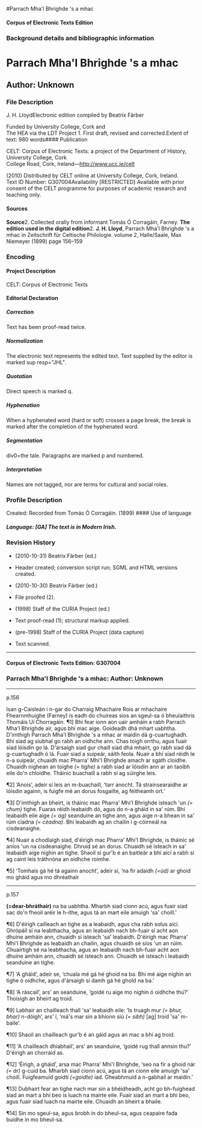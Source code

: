 

#Parrach Mha'l Bhrighde 's a mhac


<!-- // 
 function footNote(link) {
 openpopup = window.open(link,"openpopup","width=512,height=128,left=256,top=256,resizable=no,scrollbars=1,menubar=1,statusbar=0,toolbar=0");
}
// -->



#### Corpus of Electronic Texts Edition


### Background details and bibliographic information


Parrach Mha'l Bhrighde 's a mhac
================================


Author: Unknown
---------------


### File Description

J. H. LloydElectronic edition compiled by Beatrix Färber

Funded by University College, Cork and  
The HEA via the LDT Project 1. First draft, revised and corrected.Extent of text: 980 words#### Publication


CELT: Corpus of Electronic Texts: a project of the Department of History, University College, Cork  
College Road, Cork, Ireland—http://www.ucc.ie/celt

 (2010) Distributed by CELT online at University College, Cork, Ireland.  
Text ID Number: G307004Availability [RESTRICTED] 
Available with prior consent of the CELT programme for purposes of academic research and teaching only.


#### Sources


**Source**2. Collected orally from informant Tomás Ó Corragáin, Farney.
**The edition used in the digital edition**2. **J. H. Lloyd**, Parrach Mha'l Bhrighde 's a mhac in Zeitschrift für Celtische Philologie. volume 2, Halle/Saale, Max Niemeyer (1899) page 156–159

### Encoding


#### Project Description


CELT: Corpus of Electronic Texts


#### Editorial Declaration


##### Correction


Text has been proof-read twice.


##### Normalization


The electronic text represents the edited text. Text supplied by the editor is marked sup resp="JHL".


##### Quotation


Direct speech is marked q.


##### Hyphenation


When a hyphenated word (hard or soft) crosses a page break, the break is marked after the completion of the hyphenated word.


##### Segmentation


div0=the tale. Paragraphs are marked p and numbered.


##### Interpretation


Names are not tagged, nor are terms for cultural and social roles.


### Profile Description


Created: Recorded from Tomás Ó Corragáin.
 (1899) #### Use of language


##### Language: [GA] The text is in Modern Irish.


### Revision History


* (2010-10-31) Beatrix Färber (ed.)

* Header created; conversion script run; SGML and HTML versions created.
* (2010-10-30) Beatrix Färber (ed.)

* File proofed (2).
* (1998) Staff of the CURIA Project (ed.)

* Text proof-read (1); structural markup applied.
* (pre-1998) Staff of the CURIA Project (data capture)

* Text scanned.




---


#### Corpus of Electronic Texts Edition: G307004


### Parrach Mha'l Bhrighde 's a mhac: Author: Unknown




---

p.156


Isan g-Caisleán i n-gar do Charraig Mhachaire Rois ar mhachaire 
Fhearnmhuighe (Farney) is eadh do chuireas sios an sgeul-sa ó bheulaithris Thomáis Uí Chorragáin.
¶1] Bhí fear ionn aon uair amháin a rabh Parrach Mha'l Bhrighde air, agus bhí mac aige. Goideadh dhá mhart uabhtha. D'imthigh Parrach Mha'l Bhrighde 's a mhac ar maidin dá g-cuartughadh. Bhí siad ag siubhal go rabh an oidhche ann. Chas toigh orrthu, agus fuair siad lóisdin go lá. D'ársaigh siad gur chaill siad dhá mhairt, go rabh siad dá g-cuartughadh ó lá. Fuair siad a suipeár, sáith feola. Nuair a bhí siad réidh le n-a suipeár, chuaidh mac Pharra' Mhi'l Bhrighde amach ar sgáth cloidhe. Chuaidh nighean an toighe *(= tighe)* a rabh siad ar lóisdin ann ar an taoibh eile do'n chloidhe. Tháinic buachaill a rabh sí ag súirghe leis.


¶2] ‘Anois’, adeir sí leis an m-buachaill, ‘tarr anocht. Tá strainsearaidhe ar lóisdin againn, is fuigfe mé an dorus fosgailte, ag féitheamh ort.’


¶3] D'imthigh an bheirt, is tháinic mac Pharra' Mhi'l Bhrighde isteach 'un *(= chum)* tighe. Fuaras réidh leabaidh dó, agus do n-a gháid in sa' rúm. Bhí leabaidh eile aige *(= ag)* seanduine an tighe ann, agus aige n-a bhean in sa' rúm ciadna *(= céadna)*. Bhí leabaidh ag an chailin i g-cóirneál na cisdeanaighe.


¶4] Nuair a chodlaigh siad, d'éirigh mac Pharra' Mhi'l Bhrighde, is tháinic sé aníos 'un na cisdeanaighe. Dhruid sé an dorus. Chuaidh sé isteach in sa' leabaidh aige nighin an tighe. Shaoil sí gur'b é an baitleár a bhí aicí a rabh sí ag caint leis tráthnóna an oidhche roimhe.


¶5] ‘Tomhais gá hé tá againn anocht’, adeir sí, ‘na fir adaidh *(=úd)* ar ghoid mo gháid agus mo dhréathair 



---

p.157


**(=dear-bhráthair)** na ba uabhtha. Mharbh siad cionn acú, agus fuair siad sac do'n fheoil aréir le h-ithe, agus tá an mart eile amuigh 'sa' choill.’


¶6] D'éirigh cailleach an tighe as a leabaidh, agus cha rabh solus aicí. Ghrópáil sí na leabthacha, agus an leabaidh nach bh-fuair sí acht aon dhuine amháin ann, chuaidh sí isteach 'sa' leabaidh. D'éirigh mac Pharra' Mhi'l Bhrighde as leabaidh an chailin, agus chuaidh sé síos 'un an rúim. Chuairtigh sé na leabthacha, agus an leabaidh nach bh-fuair acht aon dhuine amháin ann, chuaidh sé isteach ann. Chuaidh sé isteach i leabaidh seanduine an tighe.


¶7] ‘A gháid’, adeir se, ‘chuala mé gá hé ghoid na ba. Bhí mé aige nighin an tighe ó oidhche, agus d'ársaigh sí damh gá hé ghoId na ba.’


¶8] ‘A ráscail’, ars' an seanduine, ‘goidé ru aige mo nighin ó oidhche thú?’ Thoisigh an bheirt ag troid.


¶9] Labhair an chailleach thall 'sa' leabaidh eile: ‘Is truagh mur *(= bhur, bhar)* n-dóigh’, ars' í, ‘má's mar sin a bhíonn siú *(= sibh)* [ag] troid 'sa' m-baile’.


¶10] Shaoil an chailleach gur'b é an gáid agus an mac a bhí ag troid.


¶11] ‘A chailleach dhiabhail’, ars' an seanduine, ‘goidé rug thall annsin thu?’ D'éirigh an chorráid as.


¶12] ‘Éirigh, a gháid’, arsa mac Pharra' Mhi'l Bhrighde, ‘seo na fir a ghoid nár *(= ár)* g-cuid ba. Mharbh siad cionn acú, agus tá an cionn eile amuigh 'sa' choill. Fuigfeamuid goidtí *(=goidte)* iad. Gheabhmuid a n-gabhail ar maidin.’


¶13] Dubhairt fear an tighe nach mar sin a bhéidheadh, acht go bh-fuighead siad an mart a bhí beo is luach na mairte eile. Fuair siad an mart a bhí beo, agus fuair siad luach na mairte eile. Chuaidh an bheirt a bhaile.


¶14] Sin mo sgeul-sa, agus brobh in do bheul-sa, agus ceapaire fada buidhe in mo bheul-sa.












